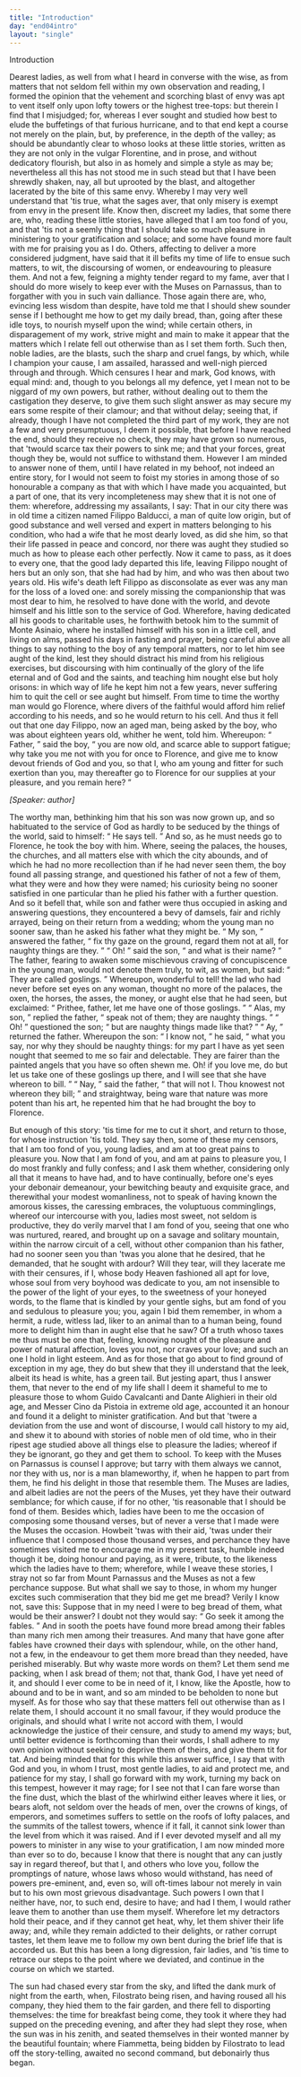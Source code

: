 ```yaml
---
title: "Introduction"
day: "end04intro"
layout: "single"
---
```

<html>
 <head>
 </head>
 <body>
  <div id="d04intro" type="introduction" who="author">
   <head>
    Introduction
   </head>
   <p>
    <milestone id="p04980002"/>
    <!--(sc)-->
    Dearest
    <!--(/sc)-->
    ladies, as well from what I heard in converse with the
 wise, as from matters that not seldom fell within my own observation
 and reading, I formed the opinion that the vehement and
 scorching blast of envy was apt to vent itself only upon lofty towers
      or the highest tree-tops: but therein I find that I misjudged;
    <milestone id="p04980003"/>
    for,
 whereas I ever sought and studied how best to elude the buffetings
 of that furious hurricane, and to that end kept a course not merely
 on the plain, but, by preference, in the depth of the valley; as
 should be abundantly clear to whoso looks at these little stories,
 written as they are not only in the vulgar Florentine, and in prose,
 and without dedicatory flourish, but also in as homely and simple a
 style as may be;
    <milestone id="p04980004"/>
    nevertheless all this has not stood me in such stead
 but that I have been shrewdly shaken, nay, all but uprooted by the
 blast, and altogether lacerated by the bite of this same envy.
 Whereby I may very well understand that 'tis true, what the sages
 aver, that only misery is exempt from envy in the present life.
    <milestone id="p04980005"/>
    Know then, discreet my ladies, that some there are, who, reading
 these little stories, have alleged that I am too fond of you, and that
 'tis not a seemly thing that I should take so much pleasure in
 ministering to your gratification and solace; and some have found
 more fault with me for praising you as I do.
    <milestone id="p04980006"/>
    Others, affecting to
 deliver a more considered judgment, have said that it ill befits my
 time of life to ensue such matters, to wit, the discoursing of women,
 or endeavouring to pleasure them. And not a few, feigning a mighty
 tender regard to my fame, aver that I should do more wisely to keep
    <pb n="259"/>
    ever with the Muses on Parnassus, than to forgather with you in such
 vain dalliance.
    <milestone id="p04980007"/>
    Those again there are, who, evincing less wisdom
 than despite, have told me that I should shew sounder sense if I
 bethought me how to get my daily bread, than, going after these idle
 toys, to nourish myself upon the wind; while certain others, in
 disparagement of my work, strive might and main to make it appear
 that the matters which I relate fell out otherwise than as I set them
 forth.
    <milestone id="p04980008"/>
    Such then, noble ladies, are the blasts, such the sharp and
 cruel fangs, by which, while I champion your cause, I am assailed,
 harassed and well-nigh pierced through and through.
    <milestone id="p04980009"/>
    Which
 censures I hear and mark, God knows, with equal mind: and,
 though to you belongs all my defence, yet I mean not to be niggard
 of my own powers, but rather, without dealing out to them the
 castigation they deserve, to give them such slight answer as may
 secure my ears some respite of their clamour; and that without
 delay;
    <milestone id="p04980010"/>
    seeing that, if already, though I have not completed the
 third part of my work, they are not a few and very presumptuous, I
 deem it possible, that before I have reached the end, should they
 receive no check, they may have grown so numerous, that 'twould
 scarce tax their powers to sink me; and that your forces, great though
 they be, would not suffice to withstand them.
    <milestone id="p04980011"/>
    However I am
 minded to answer none of them, until I have related in my behoof,
 not indeed an entire story, for I would not seem to foist my stories in
 among those of so honourable a company as that with which I have
 made you acquainted, but a part of one, that its very incompleteness
 may shew that it is not one of them: wherefore, addressing my
 assailants, I say:
    <milestone id="p04980012"/>
    That in our city there was in old time a citizen
 named Filippo Balducci, a man of quite low origin, but of good
 substance and well versed and expert in matters belonging to his
 condition, who had a wife that he most dearly loved, as did she him,
 so that their life passed in peace and concord, nor there was aught
 they studied so much as how to please each other perfectly.
    <milestone id="p04980013"/>
    Now it
 came to pass, as it does to every one, that the good lady departed this
 life, leaving Filippo nought of hers but an only son, that she had had
 by him, and who was then about two years old.
    <milestone id="p04980014"/>
    His wife's death left
 Filippo as disconsolate as ever was any man for the loss of a loved
 one: and sorely missing the companionship that was most dear to
 him, he resolved to have done with the world, and devote himself
    <pb n="260"/>
    and his little son to the service of God.
    <milestone id="p04980015"/>
    Wherefore, having dedicated
 all his goods to charitable uses, he forthwith betook him to the summit
 of Monte Asinaio, where he installed himself with his son in a little
 cell, and living on alms, passed his days in fasting and prayer, being
 careful above all things to say nothing to the boy of any temporal
 matters, nor to let him see aught of the kind, lest they should
 distract his mind from his religious exercises, but discoursing with
 him continually of the glory of the life eternal and of God and the
 saints, and teaching him nought else but holy orisons: in which way
 of life he kept him not a few years, never suffering him to quit the
 cell or see aught but himself.
    <milestone id="p04980016"/>
    From time to time the worthy man
 would go Florence, where divers of the faithful would afford him
 relief according to his needs, and so he would return to his cell.
    <milestone id="p04980017"/>
    And thus it fell out that one day Filippo, now an aged man, being
 asked by the boy, who was about eighteen years old, whither he went,
 told him. Whereupon:
    <q direct="unspecified">
     Father,
    </q>
    said the boy,
    <q direct="unspecified">
     you are now old,
 and scarce able to support fatigue; why take you me not with you
 for once to Florence, and give me to know devout friends of God
 and you, so that I, who am young and fitter for such exertion than
 you, may thereafter go to Florence for our supplies at your pleasure,
 and you remain here?
    </q>
   </p>
   <p>
    <i>
     [Speaker: author]
    </i>
   </p>
   <p>
    <milestone id="p04980018"/>
    The worthy man, bethinking him that his son was now grown
 up, and so habituated to the service of God as hardly to be seduced
 by the things of the world, said to himself:
    <q direct="unspecified">
     He says tell.
    </q>
    And
 so, as he must needs go to Florence, he took the boy with him.
    <milestone id="p04980019"/>
    Where, seeing the palaces, the houses, the churches, and all matters
 else with which the city abounds, and of which he had no more
 recollection than if he had never seen them, the boy found all passing
 strange, and questioned his father of not a few of them, what they
 were and how they were named;
    <milestone id="p04980020"/>
    his curiosity being no sooner
 satisfied in one particular than he plied his father with a further
 question. And so it befell that, while son and father were thus
 occupied in asking and answering questions, they encountered a bevy
 of damsels, fair and richly arrayed, being on their return from a
 wedding; whom the young man no sooner saw, than he asked his
 father what they might be.
    <milestone id="p04980021"/>
    <q direct="unspecified">
     My son,
    </q>
    answered the father,
    <q direct="unspecified">
     fix
 thy gaze on the ground, regard them not at all, for naughty things
 are they.
    </q>
    <milestone id="p04980022"/>
    <q direct="unspecified">
     Oh!
    </q>
    said the son,
    <q direct="unspecified">
     and what is their name?
    </q>
    <milestone id="p04980023"/>
    The
    <pb n="261"/>
    father, fearing to awaken some mischievous craving of concupiscence
 in the young man, would not denote them truly, to wit, as women,
 but said:
    <q direct="unspecified">
     They are called goslings.
    </q>
    <milestone id="p04980024"/>
    Whereupon, wonderful
 to tell! the lad who had never before set eyes on any woman,
 thought no more of the palaces, the oxen, the horses, the asses,
 the money, or aught else that he had seen, but exclaimed:
    <q direct="unspecified">
     Prithee, father, let me have one of those goslings.
    </q>
    <milestone id="p04980025"/>
    <q direct="unspecified">
     Alas,
 my son,
    </q>
    replied the father,
    <q direct="unspecified">
     speak not of them; they are
 naughty things.
    </q>
    <milestone id="p04980026"/>
    <q direct="unspecified">
     Oh!
    </q>
    questioned the son;
    <q direct="unspecified">
     but are naughty
 things made like that?
    </q>
    <milestone id="p04980027"/>
    <q direct="unspecified">
     Ay,
    </q>
    returned the father.
    <milestone id="p04980028"/>
    Whereupon
 the son:
    <q direct="unspecified">
     I know not,
    </q>
    he said,
    <q direct="unspecified">
     what you say, nor why they
 should be naughty things: for my part I have as yet seen nought
 that seemed to me so fair and delectable. They are fairer than the
 painted angels that you have so often shewn me. Oh! if you love
 me, do but let us take one of these goslings up there, and I will see
 that she have whereon to bill.
    </q>
    <milestone id="p04980029"/>
    <q direct="unspecified">
     Nay,
    </q>
    said the father,
    <q direct="unspecified">
     that will
 not I. Thou knowest not whereon they bill;
    </q>
    and straightway,
 being ware that nature was more potent than his art, he repented
 him that he had brought the boy to Florence.
   </p>
   <p>
    <milestone id="p04980030"/>
    But enough of this story: 'tis time for me to cut it short, and
 return to those, for whose instruction 'tis told. They say then,
 some of these my censors, that I am too fond of you, young ladies,
 and am at too great pains to pleasure you. Now that I am fond of
 you, and am at pains to pleasure you,
    <milestone id="p04980031"/>
    I do most frankly and fully
 confess; and I ask them whether, considering only all that it means
 to have had, and to have continually, before one's eyes your debonair
 demeanour, your bewitching beauty and exquisite grace, and therewithal
 your modest womanliness, not to speak of having known the
 amorous kisses, the caressing embraces, the voluptuous comminglings,
 whereof our intercourse with you, ladies most sweet, not seldom is
 productive, they do verily marvel that I am fond of you, seeing that
 one who was nurtured, reared, and brought up on a savage and solitary
 mountain, within the narrow circuit of a cell, without other companion
 than his father, had no sooner seen you than 'twas you alone
 that he desired, that he demanded, that he sought with ardour?
    <milestone id="p04980032"/>
    Will they tear, will they lacerate me with their censures, if I,
 whose body Heaven fashioned all apt for love, whose soul from
 very boyhood was dedicate to you, am not insensible to the power
    <pb n="262"/>
    of the light of your eyes, to the sweetness of your honeyed words,
 to the flame that is kindled by your gentle sighs, but am fond of you
 and sedulous to pleasure you; you, again I bid them remember,
 in whom a hermit, a rude, witless lad, liker to an animal than to a
 human being, found more to delight him than in aught else that he
 saw? Of a truth whoso taxes me thus must be one that, feeling,
 knowing nought of the pleasure and power of natural affection, loves
 you not, nor craves your love; and such an one I hold in light esteem.
    <milestone id="p04980033"/>
    And as for those that go about to find ground of exception in my
 age, they do but shew that they ill understand that the leek, albeit
 its head is white, has a green tail. But jesting apart, thus I answer
 them, that never to the end of my life shall I deem it shameful to
 me to pleasure those to whom Guido Cavalcanti and Dante Alighieri
 in their old age, and Messer Cino da Pistoia in extreme old age,
 accounted it an honour and found it a delight to minister gratification.
    <milestone id="p04980034"/>
    And but that 'twere a deviation from the use and wont of
 discourse, I would call history to my aid, and shew it to abound
 with stories of noble men of old time, who in their ripest age studied
 above all things else to pleasure the ladies; whereof if they be
 ignorant, go they and get them to school.
    <milestone id="p04980035"/>
    To keep with the Muses
 on Parnassus is counsel I approve; but tarry with them always we
 cannot, nor they with us, nor is a man blameworthy, if, when he
 happen to part from them, he find his delight in those that resemble
 them. The Muses are ladies, and albeit ladies are not the peers of
 the Muses, yet they have their outward semblance; for which cause,
 if for no other, 'tis reasonable that I should be fond of them.
 Besides which, ladies have been to me the occasion of composing
 some thousand verses, but of never a verse that I made were the
 Muses the occasion.
    <milestone id="p04980036"/>
    Howbeit 'twas with their aid, 'twas under their
 influence that I composed those thousand verses, and perchance they
 have sometimes visited me to encourage me in my present task, humble
 indeed though it be, doing honour and paying, as it were, tribute,
 to the likeness which the ladies have to them; wherefore, while I
 weave these stories, I stray not so far from Mount Parnassus and the
 Muses as not a few perchance suppose.
    <milestone id="p04980037"/>
    But what shall we say to
 those, in whom my hunger excites such commiseration that they
 bid me get me bread? Verily I know not, save this: Suppose that
 in my need I were to beg bread of them, what would be their
    <pb n="263"/>
    answer? I doubt not they would say:
    <q direct="unspecified">
     Go seek it among the
 fables.
    </q>
    <milestone id="p04980038"/>
    And in sooth the poets have found more bread among their
 fables than many rich men among their treasures. And many that
 have gone after fables have crowned their days with splendour, while,
 on the other hand, not a few, in the endeavour to get them more
 bread than they needed, have perished miserably. But why waste
 more words on them? Let them send me packing, when I ask
 bread of them; not that, thank God, I have yet need of it, and
 should I ever come to be in need of it, I know, like the Apostle,
 how to abound and to be in want, and so am minded to be beholden
 to none but myself.
    <milestone id="p04980039"/>
    As for those who say that these matters fell out
 otherwise than as I relate them, I should account it no small favour,
 if they would produce the originals, and should what I write not
 accord with them, I would acknowledge the justice of their censure,
 and study to amend my ways; but, until better evidence is forthcoming
 than their words, I shall adhere to my own opinion without
 seeking to deprive them of theirs, and give them tit for tat.
    <milestone id="p04980040"/>
    And
 being minded that for this while this answer suffice, I say that with
 God and you, in whom I trust, most gentle ladies, to aid and protect
 me, and patience for my stay, I shall go forward with my work,
 turning my back on this tempest, however it may rage; for I see
 not that I can fare worse than the fine dust, which the blast of the
 whirlwind either leaves where it lies, or bears aloft, not seldom over
 the heads of men, over the crowns of kings, of emperors, and sometimes
 suffers to settle on the roofs of lofty palaces, and the summits
 of the tallest towers, whence if it fall, it cannot sink lower than the
 level from which it was raised.
    <milestone id="p04980041"/>
    And if I ever devoted myself and
 all my powers to minister in any wise to your gratification, I am
 now minded more than ever so to do, because I know that there is
 nought that any can justly say in regard thereof, but that I, and
 others who love you, follow the promptings of nature, whose laws
 whoso would withstand, has need of powers pre-eminent, and, even
 so, will oft-times labour not merely in vain but to his own most
 grievous disadvantage.
    <milestone id="p04980042"/>
    Such powers I own that I neither have, nor,
 to such end, desire to have; and had I them, I would rather leave
 them to another than use them myself. Wherefore let my detractors
 hold their peace, and if they cannot get heat, why, let them shiver
 their life away; and, while they remain addicted to their delights,
    <pb n="264"/>
    or rather corrupt tastes, let them leave me to follow my own bent
 during the brief life that is accorded us.
    <milestone id="p04980043"/>
    But this has been a long
 digression, fair ladies, and 'tis time to retrace our steps to the point
 where we deviated, and continue in the course on which we started.
   </p>
   <p>
    <milestone id="p04980044"/>
    The sun had chased every star from the sky, and lifted the dank
 murk of night from the earth, when, Filostrato being risen, and
 having roused all his company, they hied them to the fair garden,
 and there fell to disporting themselves: the time for breakfast being
 come, they took it where they had supped on the preceding evening,
    <milestone id="p04980045"/>
    and after they had slept they rose, when the sun was in his zenith,
 and seated themselves in their wonted manner by the beautiful
 fountain; where Fiammetta, being bidden by Filostrato to lead off
 the story-telling, awaited no second command, but debonairly thus
 began.
   </p>
  </div>
 </body>
</html>